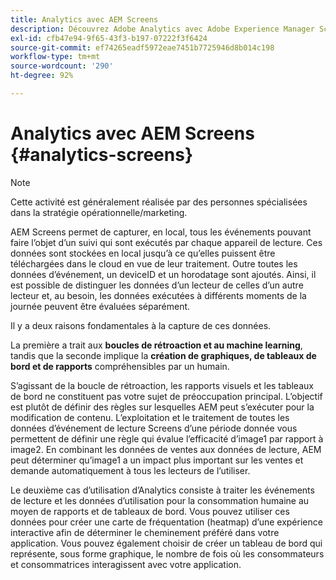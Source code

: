 ```yaml
---
title: Analytics avec AEM Screens
description: Découvrez Adobe Analytics avec Adobe Experience Manager Screens.
exl-id: cfb47e94-9f65-43f3-b197-07222f3f6424
source-git-commit: ef74265eadf5972eae7451b7725946d8b014c198
workflow-type: tm+mt
source-wordcount: '290'
ht-degree: 92%

---
```


# Analytics avec AEM Screens {#analytics-screens}

>[!NOTE]
>
>Cette activité est généralement réalisée par des personnes spécialisées dans la stratégie opérationnelle/marketing.

AEM Screens permet de capturer, en local, tous les événements pouvant faire l’objet d’un suivi qui sont exécutés par chaque appareil de lecture. Ces données sont stockées en local jusqu’à ce qu’elles puissent être téléchargées dans le cloud en vue de leur traitement. Outre toutes les données d’événement, un deviceID et un horodatage sont ajoutés. Ainsi, il est possible de distinguer les données d’un lecteur de celles d’un autre lecteur et, au besoin, les données exécutées à différents moments de la journée peuvent être évaluées séparément.

Il y a deux raisons fondamentales à la capture de ces données.

La première a trait aux **boucles de rétroaction et au machine learning**, tandis que la seconde implique la **création de graphiques, de tableaux de bord et de rapports** compréhensibles par un humain.

S’agissant de la boucle de rétroaction, les rapports visuels et les tableaux de bord ne constituent pas votre sujet de préoccupation principal. L’objectif est plutôt de définir des règles sur lesquelles AEM peut s’exécuter pour la modification de contenu. L’exploitation et le traitement de toutes les données d’événement de lecture Screens d’une période donnée vous permettent de définir une règle qui évalue l’efficacité d’image1 par rapport à image2. En combinant les données de ventes aux données de lecture, AEM peut déterminer qu’image1 a un impact plus important sur les ventes et demande automatiquement à tous les lecteurs de l’utiliser.

Le deuxième cas d’utilisation d’Analytics consiste à traiter les événements de lecture et les données d’utilisation pour la consommation humaine au moyen de rapports et de tableaux de bord.
Vous pouvez utiliser ces données pour créer une carte de fréquentation (heatmap) d’une expérience interactive afin de déterminer le cheminement préféré dans votre application. Vous pouvez également choisir de créer un tableau de bord qui représente, sous forme graphique, le nombre de fois où les consommateurs et consommatrices interagissent avec votre application.
